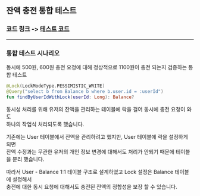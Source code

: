 ## 잔액 충전 통합 테스트

### 코드 링크 -> [테스트 코드](https://github.com/LeeJeongGi/hhplus-03-ecommerce/blob/feature/step10/src/test/kotlin/com/hhplus/e_commerce/business/facade/BalanceFacadeTest.kt)

---
### 통합 테스트 시나리오

동시에 500원, 600원 충전 요청에 대해 정상적으로 1100원이 충전 되는지 검증하는 통합 테스트 <br>

```kotlin
@Lock(LockModeType.PESSIMISTIC_WRITE)
@Query("select b from Balance b where b.user.id = :userId")
fun findByUserIdWithLock(userId: Long): Balance? 
```
동시성 처리를 위해 유저의 잔액을 관리하는 테이블에 락을 걸어 동시에 충전 요청이 와도 <br>
하나의 작업식 처리되도록 했습니다.

기존에는 User 테이블에서 잔액을 관리하려고 했지만, User 테이블에 락을 설정하게 되면 <br>
잔액 수정과는 무관한 유저의 개인 정보 변경에 대해서도 처리가 안되기 때문에 테이블을 분리 했습니다. <br>

따라서 User - Balance 1:1 테이블 구조로 설계하였고 Lock 설정은 Balance 테이블에 설정해서 <br>
충전에 대한 동시 요청에 대해서도 충전된 잔액의 정합성을 보장 할 수 있습니다.
